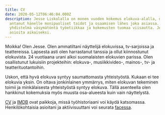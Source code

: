 ```yaml
---
title: CV
date: 2020-05-12T06:46:04.000Z
description: Jesse Liskolalla on monen vuoden kokemus elokuva-alalla, mikä on
  antanut hänelle monipuoliset taidot ja osaamisen lähes joka asiassa. Jesse on
  yhdistelmä väsymätöntä työetiikkaa ja kokemusten tuomaa viisautta. Jesse saa
  asioita aikaiseksi.
---
```


Moikka! Olen Jesse. Olen ammatiltani näyttelijä elokuvissa, tv-sarjoissa ja teattereissa. Lapsesta asti olen harrastanut tanssia ja ollut kiinnostunut elokuvista. 24 vuotiaana urani alkoi suomalaisten elokuvien parissa. Olen osallistunut lukuisiin projekteihin: elokuva-, musiikkivideo-, mainos-, tv- ja teatterituotantoihin.

Uskon, että hyvä elokuva syntyy saumattomasta yhteistyöstä. Kukaan ei tee elokuvia yksin. On oltava jonkinlainen ymmärrys, miten elokuvan tekeminen toimii ja minkälaisesta yhteistyöstä syntyy elokuva. Tällä asenteella olen hankkinut kokemuksia myös muusta osa-alueesta kuin vain näyttelystä.

[CV](https://resume.io/r/D57VBpBZh) ja [IMDB](https://www.imdb.com/name/nm4371508/) ovat paikkoja, missä työhistoriaani voi käydä katsomassa. Henkilökohtaisia asioitani ja aktiivisuuttani voi seurata [facessa](https://www.facebook.com/jesse.liskola).
